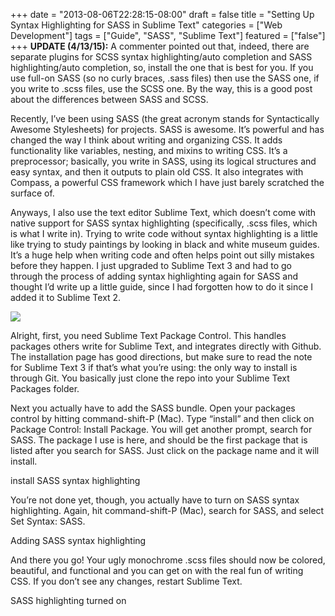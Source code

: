 +++
date = "2013-08-06T22:28:15-08:00"
draft = false
title = "Setting Up Syntax Highlighting for SASS in Sublime Text"
categories = ["Web Development"]
tags = ["Guide", "SASS", "Sublime Text"]
featured = ["false"]
+++
**UPDATE (4/13/15):** A commenter pointed out that, indeed, there are separate plugins for SCSS syntax highlighting/auto completion and SASS highlighting/auto completion, so, install the one that is best for you. If you use full-on SASS (so no curly braces, .sass files) then use the SASS one, if you write to .scss files, use the SCSS one. By the way, this is a good post about the differences between SASS and SCSS.<!--more-->

Recently, I’ve been using SASS (the great acronym stands for Syntactically Awesome Stylesheets) for projects. SASS is awesome. It’s powerful and has changed the way I think about writing and organizing CSS. It adds functionality like variables, nesting, and mixins to writing CSS. It’s a preprocessor; basically, you write in SASS, using its logical structures and easy syntax, and then it outputs to plain old CSS. It also integrates with Compass, a powerful CSS framework which I have just barely scratched the surface of.

Anyways, I also use the text editor Sublime Text, which doesn’t come with native support for SASS syntax highlighting (specifically, .scss files, which is what I write in). Trying to write code without syntax highlighting is a little like trying to study paintings by looking in black and white museum guides. It’s a huge help when writing code and often helps point out silly mistakes before they happen. I just upgraded to Sublime Text 3 and had to go through the process of adding syntax highlighting again for SASS and thought I’d write up a little guide, since I had forgotten how to do it since I added it to Sublime Text 2.

<img src="/img/no-sass-syntax-higlighting.png"></img>

Alright, first, you need Sublime Text Package Control. This handles packages others write for Sublime Text, and integrates directly with Github. The installation page has good directions, but make sure to read the note for Sublime Text 3 if that’s what you’re using: the only way to install is through Git. You basically just clone the repo into your Sublime Text Packages folder.

Next you actually have to add the SASS bundle. Open your packages control by hitting command-shift-P (Mac). Type “install” and then click on Package Control: Install Package. You will get another prompt, search for SASS. The package I use is here, and should be the first package that is listed after you search for SASS. Just click on the package name and it will install.

install SASS syntax highlighting

You’re not done yet, though, you actually have to turn on SASS syntax highlighting. Again, hit command-shift-P (Mac), search for SASS, and select Set Syntax: SASS.

Adding SASS syntax highlighting

And there you go! Your ugly monochrome .scss files should now be colored, beautiful, and functional and you can get on with the real fun of writing CSS. If you don’t see any changes, restart Sublime Text.

SASS highlighting turned on
